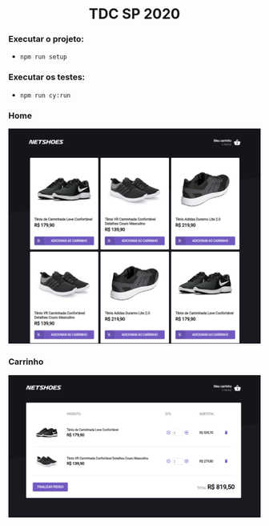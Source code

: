 <h1 align="center">TDC SP 2020</h1>

### Executar o projeto: 
 - `npm run setup`
 
### Executar os testes:
- `npm run cy:run`
 
 ### Home
 ![Home Page](image1.png?raw=true "Home")
 
 
 ### Carrinho
![Cart Page](image2.png?raw=true "Carrinho")


